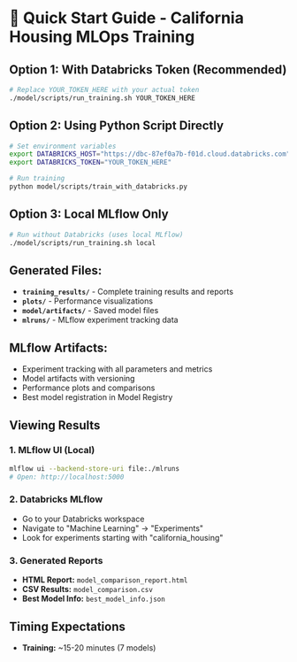 # 🚀 Quick Start Guide - California Housing MLOps Training

## Option 1: With Databricks Token (Recommended)
```bash
# Replace YOUR_TOKEN_HERE with your actual token
./model/scripts/run_training.sh YOUR_TOKEN_HERE
```

## Option 2: Using Python Script Directly
```bash
# Set environment variables
export DATABRICKS_HOST="https://dbc-87ef0a7b-f01d.cloud.databricks.com"
export DATABRICKS_TOKEN="YOUR_TOKEN_HERE"

# Run training
python model/scripts/train_with_databricks.py
```

## Option 3: Local MLflow Only
```bash
# Run without Databricks (uses local MLflow)
./model/scripts/run_training.sh local
```

## Generated Files:
- **`training_results/`** - Complete training results and reports
- **`plots/`** - Performance visualizations 
- **`model/artifacts/`** - Saved model files
- **`mlruns/`** - MLflow experiment tracking data

## MLflow Artifacts:
- Experiment tracking with all parameters and metrics
- Model artifacts with versioning
- Performance plots and comparisons
- Best model registration in Model Registry

## Viewing Results

### 1. MLflow UI (Local)
```bash
mlflow ui --backend-store-uri file:./mlruns
# Open: http://localhost:5000
```

### 2. Databricks MLflow
- Go to your Databricks workspace
- Navigate to "Machine Learning" -> "Experiments"
- Look for experiments starting with "california_housing"

### 3. Generated Reports
- **HTML Report:** `model_comparison_report.html`
- **CSV Results:** `model_comparison.csv`
- **Best Model Info:** `best_model_info.json`

## Timing Expectations
- **Training:** ~15-20 minutes (7 models)